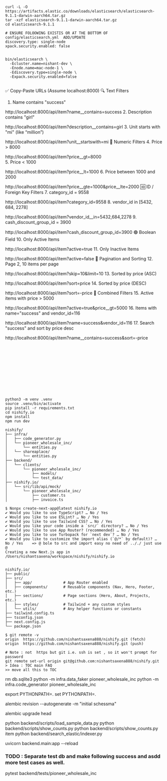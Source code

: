 ```


curl -L -O https://artifacts.elastic.co/downloads/elasticsearch/elasticsearch-9.1.1-darwin-aarch64.tar.gz
tar -xzf elasticsearch-9.1.1-darwin-aarch64.tar.gz
cd elasticsearch-9.1.1

# ENSURE FOLOOWING EXISTIS OR AT THE BOTTOM OF  config/elasticsearch.yml  ADD/UPDATE
discovery.type: single-node
xpack.security.enabled: false


bin/elasticsearch \
  -Ecluster.name=nishant-dev \
  -Enode.name=mac-node-1 \
  -Ediscovery.type=single-node \
  -Expack.security.enabled=false


```
✅ Copy-Paste URLs (Assume localhost:8000)
🔍 Text Filters
1. Name contains "success"

http://localhost:8000/api/item?name__contains=success
2. Description contains "girl"

http://localhost:8000/api/item?description__contains=girl
3. Unit starts with "mi" (like “million”)

http://localhost:8000/api/item?unit__startswith=mi
🔢 Numeric Filters
4. Price > 8000

http://localhost:8000/api/item?price__gt=8000\
5. Price < 1000

http://localhost:8000/api/item?price__lt=1000
6. Price between 1000 and 2000

http://localhost:8000/api/item?price__gte=1000&price__lte=2000
🆔 ID / Foreign Key Filters
7. category_id = 9558

http://localhost:8000/api/item?category_id=9558
8. vendor_id in [5432, 684, 2278]

http://localhost:8000/api/item?vendor_id__in=5432,684,2278
9. cash_discount_group_id = 3900

http://localhost:8000/api/item?cash_discount_group_id=3900
🟢 Boolean Field
10. Only Active Items

http://localhost:8000/api/item?active=true
11. Only Inactive Items

http://localhost:8000/api/item?active=false
📄 Pagination and Sorting
12. Page 2, 10 items per page

http://localhost:8000/api/item?skip=10&limit=10
13. Sorted by price (ASC)

http://localhost:8000/api/item?sort=price
14. Sorted by price (DESC)

http://localhost:8000/api/item?sort=-price
🎯 Combined Filters
15. Active items with price > 5000

http://localhost:8000/api/item?active=true&price__gt=5000
16. Items with name="success" and vendor_id=116

http://localhost:8000/api/item?name=success&vendor_id=116
17. Search "success" and sort by price desc

http://localhost:8000/api/item?name__contains=success&sort=-price

```












python3 -m venv .venv 
source .venv/bin/activate 
pip install -r requirements.txt 
cd nishify.io 
npm install 
npm run dev 

nishify/
├── infra/
│   ├── code_generator.py
│   └── pioneer_wholesale_inc/
│       └── entities.py
│   └── shareaplace/
│       └── entities.py
├── backend/
│   └── clients/
│       └── pioneer_wholesale_inc/
│           ├── models/
│           └── test_data/
├── nishify.io/
│   └── src/lib/api/mock/
│       └── pioneer_wholesale_inc/
│           ├── customer.ts
│           ├── invoice.ts

```


```
$ Nonpx create-next-app@latest nishify.io 
✔ Would you like to use TypeScript? … No / Yes
✔ Would you like to use ESLint? … No / Yes
✔ Would you like to use Tailwind CSS? … No / Yes
✔ Would you like your code inside a `src/` directory? … No / Yes
✔ Would you like to use App Router? (recommended) … No / Yes
✔ Would you like to use Turbopack for `next dev`? … No / Yes
✔ Would you like to customize the import alias (`@/*` by default)? … No / Yes    => @ bole to src and import easy no need of .././ just use @
Creating a new Next.js app in /Users/nishantsaxena/workspace/nishify/nishify.io


nishify.io/
├── public/
├── src/
│   ├── app/              # App Router enabled
│   ├── components/       # Reusable components (Nav, Hero, Footer, etc.)
│   ├── sections/         # Page sections (Hero, About, Projects, etc.)
│   ├── styles/           # Tailwind + any custom styles
│   └── utils/            # Any helper functions or constants
├── tailwind.config.ts
├── tsconfig.json
├── next.config.js
└── package.json

$ git remote -v 
origin	https://github.com/nishantsaxena888/nishify.git (fetch)
origin	https://github.com/nishantsaxena888/nishify.git (push)

# Note : not  https but git i.e. ssh is set , so it won't prompt for password
git remote set-url origin git@github.com:nishantsaxena888/nishify.git
> Idea : TOC main FAQ 
>> move all this to TOC
```



rm db.sqlite3 
python -m infra.data_faker pioneer_wholesale_inc
python -m infra.code_generator pioneer_wholesale_inc


export PYTHONPATH=. 
set PYTHONPATH=. 

alembic revision --autogenerate -m "initial schessma"

alembic upgrade head


python backend/scripts/load_sample_data.py
python backend/scripts/show_counts.py 
python backend/scripts/show_counts.py  item
python backend/search_elastic/indexer.py


uvicorn backend.main:app --reload


### TODO : Separate test db and make following success and asdd more test cases as well. 
pytest backend/tests/pioneer_wholesale_inc



